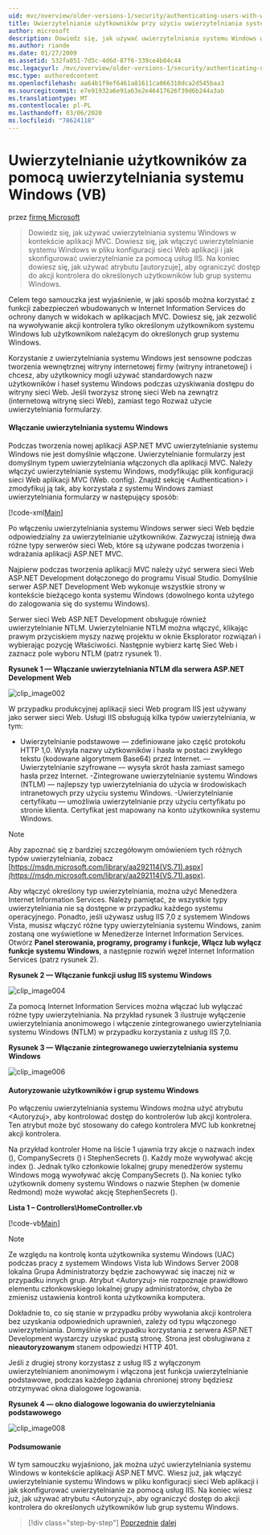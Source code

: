 ```yaml
---
uid: mvc/overview/older-versions-1/security/authenticating-users-with-windows-authentication-vb
title: Uwierzytelnianie użytkowników przy użyciu uwierzytelniania systemu Windows (VB) | Microsoft Docs
author: microsoft
description: Dowiedz się, jak używać uwierzytelniania systemu Windows w kontekście aplikacji MVC. Dowiesz się, jak włączyć uwierzytelnianie systemu Windows w sieci Web współdziałanie z aplikacją...
ms.author: riande
ms.date: 01/27/2009
ms.assetid: 532fa051-7d5c-4d6d-87f6-339ce4b84c44
msc.legacyurl: /mvc/overview/older-versions-1/security/authenticating-users-with-windows-authentication-vb
msc.type: authoredcontent
ms.openlocfilehash: aa64b1f9ef6461a81611ca066310dca2d545baa3
ms.sourcegitcommit: e7e91932a6e91a63e2e46417626f39d6b244a3ab
ms.translationtype: MT
ms.contentlocale: pl-PL
ms.lasthandoff: 03/06/2020
ms.locfileid: "78624118"
---
```

# <a name="authenticating-users-with-windows-authentication-vb"></a>Uwierzytelnianie użytkowników za pomocą uwierzytelniania systemu Windows (VB)

przez [firmę Microsoft](https://github.com/microsoft)

> Dowiedz się, jak używać uwierzytelniania systemu Windows w kontekście aplikacji MVC. Dowiesz się, jak włączyć uwierzytelnianie systemu Windows w pliku konfiguracji sieci Web aplikacji i jak skonfigurować uwierzytelnianie za pomocą usług IIS. Na koniec dowiesz się, jak używać atrybutu [autoryzuje], aby ograniczyć dostęp do akcji kontrolera do określonych użytkowników lub grup systemu Windows.

Celem tego samouczka jest wyjaśnienie, w jaki sposób można korzystać z funkcji zabezpieczeń wbudowanych w Internet Information Services do ochrony danych w widokach w aplikacjach MVC. Dowiesz się, jak zezwolić na wywoływanie akcji kontrolera tylko określonym użytkownikom systemu Windows lub użytkownikom należącym do określonych grup systemu Windows.

Korzystanie z uwierzytelniania systemu Windows jest sensowne podczas tworzenia wewnętrznej witryny internetowej firmy (witryny intranetowej) i chcesz, aby użytkownicy mogli używać standardowych nazw użytkowników i haseł systemu Windows podczas uzyskiwania dostępu do witryny sieci Web. Jeśli tworzysz stronę sieci Web na zewnątrz (internetową witrynę sieci Web), zamiast tego Rozważ użycie uwierzytelniania formularzy.

#### <a name="enabling-windows-authentication"></a>Włączanie uwierzytelniania systemu Windows

Podczas tworzenia nowej aplikacji ASP.NET MVC uwierzytelnianie systemu Windows nie jest domyślnie włączone. Uwierzytelnianie formularzy jest domyślnym typem uwierzytelniania włączonych dla aplikacji MVC. Należy włączyć uwierzytelnianie systemu Windows, modyfikując plik konfiguracji sieci Web aplikacji MVC (Web. config). Znajdź sekcję &lt;Authentication&gt; i zmodyfikuj ją tak, aby korzystała z systemu Windows zamiast uwierzytelniania formularzy w następujący sposób:

[!code-xml[Main](authenticating-users-with-windows-authentication-vb/samples/sample1.xml)]

Po włączeniu uwierzytelniania systemu Windows serwer sieci Web będzie odpowiedzialny za uwierzytelnianie użytkowników. Zazwyczaj istnieją dwa różne typy serwerów sieci Web, które są używane podczas tworzenia i wdrażania aplikacji ASP.NET MVC.

Najpierw podczas tworzenia aplikacji MVC należy użyć serwera sieci Web ASP.NET Development dołączonego do programu Visual Studio. Domyślnie serwer ASP.NET Development Web wykonuje wszystkie strony w kontekście bieżącego konta systemu Windows (dowolnego konta użytego do zalogowania się do systemu Windows).

Serwer sieci Web ASP.NET Development obsługuje również uwierzytelnianie NTLM. Uwierzytelnianie NTLM można włączyć, klikając prawym przyciskiem myszy nazwę projektu w oknie Eksplorator rozwiązań i wybierając pozycję Właściwości. Następnie wybierz kartę Sieć Web i zaznacz pole wyboru NTLM (patrz rysunek 1).

**Rysunek 1 — Włączanie uwierzytelniania NTLM dla serwera ASP.NET Development Web**

![clip_image002](authenticating-users-with-windows-authentication-vb/_static/image1.jpg)

W przypadku produkcyjnej aplikacji sieci Web program IIS jest używany jako serwer sieci Web. Usługi IIS obsługują kilka typów uwierzytelniania, w tym:

- Uwierzytelnianie podstawowe — zdefiniowane jako część protokołu HTTP 1,0. Wysyła nazwy użytkowników i hasła w postaci zwykłego tekstu (kodowane algorytmem Base64) przez Internet. — Uwierzytelnianie szyfrowane — wysyła skrót hasła zamiast samego hasła przez Internet. -Zintegrowane uwierzytelnianie systemu Windows (NTLM) — najlepszy typ uwierzytelniania do użycia w środowiskach intranetowych przy użyciu systemu Windows. -Uwierzytelnianie certyfikatu — umożliwia uwierzytelnianie przy użyciu certyfikatu po stronie klienta. Certyfikat jest mapowany na konto użytkownika systemu Windows.

> [!NOTE] 
> 
> Aby zapoznać się z bardziej szczegółowym omówieniem tych różnych typów uwierzytelniania, zobacz [https://msdn.microsoft.com/library/aa292114(VS.71).aspx](https://msdn.microsoft.com/library/aa292114(VS.71).aspx).

Aby włączyć określony typ uwierzytelniania, można użyć Menedżera Internet Information Services. Należy pamiętać, że wszystkie typy uwierzytelniania nie są dostępne w przypadku każdego systemu operacyjnego. Ponadto, jeśli używasz usług IIS 7,0 z systemem Windows Vista, musisz włączyć różne typy uwierzytelniania systemu Windows, zanim zostaną one wyświetlone w Menedżerze Internet Information Services. Otwórz **Panel sterowania, programy, programy i funkcje, Włącz lub wyłącz funkcje systemu Windows**, a następnie rozwiń węzeł Internet Information Services (patrz rysunek 2).

**Rysunek 2 — Włączanie funkcji usług IIS systemu Windows**

![clip_image004](authenticating-users-with-windows-authentication-vb/_static/image2.jpg)

Za pomocą Internet Information Services można włączać lub wyłączać różne typy uwierzytelniania. Na przykład rysunek 3 ilustruje wyłączenie uwierzytelniania anonimowego i włączenie zintegrowanego uwierzytelniania systemu Windows (NTLM) w przypadku korzystania z usług IIS 7,0.

**Rysunek 3 — Włączanie zintegrowanego uwierzytelniania systemu Windows**

![clip_image006](authenticating-users-with-windows-authentication-vb/_static/image3.jpg)

#### <a name="authorizing-windows-users-and-groups"></a>Autoryzowanie użytkowników i grup systemu Windows

Po włączeniu uwierzytelniania systemu Windows można użyć atrybutu &lt;Autoryzuj&gt;, aby kontrolować dostęp do kontrolerów lub akcji kontrolera. Ten atrybut może być stosowany do całego kontrolera MVC lub konkretnej akcji kontrolera.

Na przykład kontroler Home na liście 1 ujawnia trzy akcje o nazwach index (), CompanySecrets () i StephenSecrets (). Każdy może wywoływać akcję index (). Jednak tylko członkowie lokalnej grupy menedżerów systemu Windows mogą wywoływać akcję CompanySecrets (). Na koniec tylko użytkownik domeny systemu Windows o nazwie Stephen (w domenie Redmond) może wywołać akcję StephenSecrets ().

**Lista 1 – Controllers\HomeController.vb**

[!code-vb[Main](authenticating-users-with-windows-authentication-vb/samples/sample2.vb)]

> [!NOTE]
> Ze względu na kontrolę konta użytkownika systemu Windows (UAC) podczas pracy z systemem Windows Vista lub Windows Server 2008 lokalna Grupa Administratorzy będzie zachowywać się inaczej niż w przypadku innych grup. Atrybut &lt;Autoryzuj&gt; nie rozpoznaje prawidłowo elementu członkowskiego lokalnej grupy administratorów, chyba że zmienisz ustawienia kontroli konta użytkownika komputera.

Dokładnie to, co się stanie w przypadku próby wywołania akcji kontrolera bez uzyskania odpowiednich uprawnień, zależy od typu włączonego uwierzytelniania. Domyślnie w przypadku korzystania z serwera ASP.NET Development wystarczy uzyskać pustą stronę. Strona jest obsługiwana z **nieautoryzowanym** stanem odpowiedzi HTTP 401.

Jeśli z drugiej strony korzystasz z usług IIS z wyłączonym uwierzytelnianiem anonimowym i włączona jest funkcja uwierzytelnianie podstawowe, podczas każdego żądania chronionej strony będziesz otrzymywać okna dialogowe logowania.

**Rysunek 4 — okno dialogowe logowania do uwierzytelniania podstawowego**

![clip_image008](authenticating-users-with-windows-authentication-vb/_static/image4.jpg)

#### <a name="summary"></a>Podsumowanie

W tym samouczku wyjaśniono, jak można użyć uwierzytelniania systemu Windows w kontekście aplikacji ASP.NET MVC. Wiesz już, jak włączyć uwierzytelnianie systemu Windows w pliku konfiguracji sieci Web aplikacji i jak skonfigurować uwierzytelnianie za pomocą usług IIS. Na koniec wiesz już, jak używać atrybutu &lt;Autoryzuj&gt;, aby ograniczyć dostęp do akcji kontrolera do określonych użytkowników lub grup systemu Windows.

> [!div class="step-by-step"]
> [Poprzednie](authenticating-users-with-forms-authentication-vb.md)
> [dalej](preventing-javascript-injection-attacks-vb.md)
